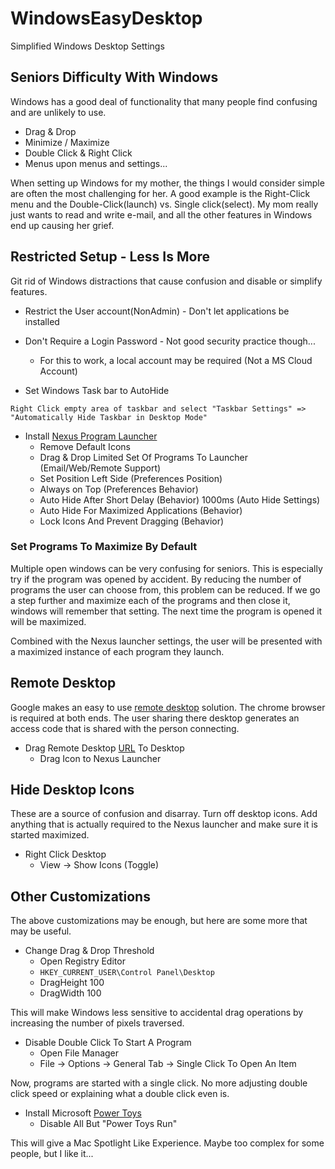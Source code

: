 # WindowsEasyDesktop
Simplified Windows Desktop Settings 

## Seniors Difficulty With Windows

Windows has a good deal of functionality that many people find confusing and are unlikely to use.

* Drag & Drop
* Minimize / Maximize
* Double Click & Right Click
* Menus upon menus and settings...

When setting up Windows for my mother, the things I would consider simple are often the most challenging for her.
A good example is the Right-Click menu and the Double-Click(launch) vs. Single click(select).  My mom really just wants
to read and write e-mail, and all the other features in Windows end up causing her grief.  

## Restricted Setup - Less Is More

Git rid of Windows distractions that cause confusion and disable or simplify features. 

* Restrict the User account(NonAdmin) - Don't let applications be installed

* Don't Require a Login Password - Not good security practice though...
  * For this to work, a local account may be required (Not a MS Cloud Account)

* Set Windows Task bar to AutoHide

```
Right Click empty area of taskbar and select "Taskbar Settings" => "Automatically Hide Taskbar in Desktop Mode"
```

* Install [Nexus Program Launcher](http://www.winstep.net/)
  * Remove Default Icons
  * Drag & Drop Limited Set Of Programs To Launcher (Email/Web/Remote Support)
  * Set Position Left Side (Preferences Position)
  * Always on Top (Preferences Behavior)
  * Auto Hide After Short Delay (Behavior)
    1000ms (Auto Hide Settings)
  * Auto Hide For Maximized Applications (Behavior)
  * Lock Icons And Prevent Dragging (Behavior)

### Set Programs To Maximize By Default

Multiple open windows can be very confusing for seniors.  This is especially try if the program was opened by accident.  By reducing the number of programs the user can choose from, this problem can be reduced.  If we go a step further and maximize each of the programs and then close it, windows will remember that setting.  The next time the program is opened it will be maximized.

Combined with the Nexus launcher settings, the user will be presented with a maximized instance of each program they launch.

## Remote Desktop

Google makes an easy to use [remote desktop](https://remotedesktop.google.com/access/) solution.
The chrome browser is required at both ends.  The user sharing there desktop generates an access code that is shared with 
the person connecting.

* Drag Remote Desktop [URL](https://remotedesktop.google.com/support/) To Desktop 
  * Drag Icon to Nexus Launcher

## Hide Desktop Icons

These are a source of confusion and disarray.  Turn off desktop icons. Add anything that is actually required to the Nexus launcher and make sure it is started maximized.

* Right Click Desktop
  * View -> Show Icons (Toggle)

## Other Customizations

The above customizations may be enough, but here are some more that may be useful.

* Change Drag & Drop Threshold
  * Open Registry Editor
  * ```HKEY_CURRENT_USER\Control Panel\Desktop```
  * DragHeight 100
  * DragWidth 100

This will make Windows less sensitive to accidental drag operations by increasing the number of pixels traversed.  

* Disable Double Click To Start A Program
  * Open File Manager
  * File -> Options -> General Tab -> Single Click To Open An Item

Now, programs are started with a single click. No more adjusting double click speed or explaining what a double click even is.

* Install Microsoft [Power Toys](https://github.com/microsoft/PowerToys)
  * Disable All But "Power Toys Run"

This will give a Mac Spotlight Like Experience.  Maybe too complex for some people, but I like it...